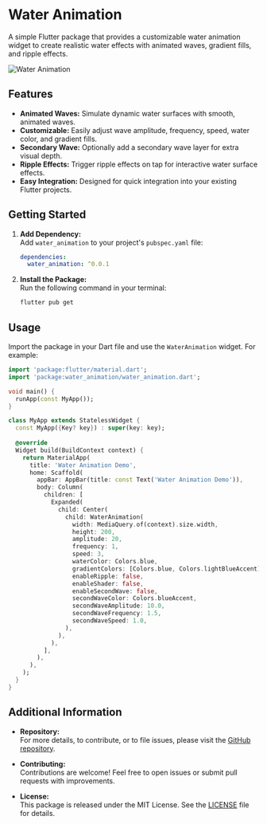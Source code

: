 # Water Animation

A simple Flutter package that provides a customizable water animation widget to create realistic water effects with animated waves, gradient fills, and ripple effects.

![Water Animation](https://github.com/user-attachments/assets/af82e587-df10-4813-acd5-104b3c28a68f)

## Features

- **Animated Waves:** Simulate dynamic water surfaces with smooth, animated waves.
- **Customizable:** Easily adjust wave amplitude, frequency, speed, water color, and gradient fills.
- **Secondary Wave:** Optionally add a secondary wave layer for extra visual depth.
- **Ripple Effects:** Trigger ripple effects on tap for interactive water surface effects.
- **Easy Integration:** Designed for quick integration into your existing Flutter projects.

## Getting Started

1. **Add Dependency:**  
   Add `water_animation` to your project's `pubspec.yaml` file:

   ```yaml
   dependencies:
     water_animation: ^0.0.1
   ```

2. **Install the Package:**  
   Run the following command in your terminal:
   
   ```bash
   flutter pub get
   ```

## Usage

Import the package in your Dart file and use the `WaterAnimation` widget. For example:

```dart
import 'package:flutter/material.dart';
import 'package:water_animation/water_animation.dart';

void main() {
  runApp(const MyApp());
}

class MyApp extends StatelessWidget {
  const MyApp({Key? key}) : super(key: key);
  
  @override
  Widget build(BuildContext context) {
    return MaterialApp(
      title: 'Water Animation Demo',
      home: Scaffold(
        appBar: AppBar(title: const Text('Water Animation Demo')),
        body: Column(
          children: [
            Expanded(
              child: Center(
                child: WaterAnimation(
                  width: MediaQuery.of(context).size.width,
                  height: 200,
                  amplitude: 20,
                  frequency: 1,
                  speed: 3,
                  waterColor: Colors.blue,
                  gradientColors: [Colors.blue, Colors.lightBlueAccent],
                  enableRipple: false,
                  enableShader: false,
                  enableSecondWave: false,
                  secondWaveColor: Colors.blueAccent,
                  secondWaveAmplitude: 10.0,
                  secondWaveFrequency: 1.5,
                  secondWaveSpeed: 1.0,
                ),
              ),
            ),
          ],
        ),
      ),
    );
  }
}
```

## Additional Information

- **Repository:**  
  For more details, to contribute, or to file issues, please visit the [GitHub repository](https://github.com/yourusername/your-repo).

- **Contributing:**  
  Contributions are welcome! Feel free to open issues or submit pull requests with improvements.

- **License:**  
  This package is released under the MIT License. See the [LICENSE](LICENSE) file for details.
